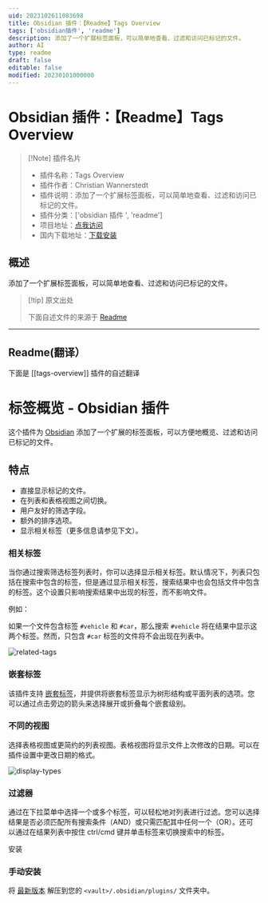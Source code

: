 ```yaml
---
uid: 2023102611083698
title: Obsidian 插件：【Readme】Tags Overview
tags: ['obsidian插件', 'readme']
description: 添加了一个扩展标签面板，可以简单地查看、过滤和访问已标记的文件。
author: AI
type: readme
draft: false
editable: false
modified: 20230101000000
---
```


# Obsidian 插件：【Readme】Tags Overview

> [!Note] 插件名片
> - 插件名称：Tags Overview
> - 插件作者：Christian Wannerstedt
> - 插件说明：添加了一个扩展标签面板，可以简单地查看、过滤和访问已标记的文件。
> - 插件分类：['obsidian 插件 ', 'readme']
> - 项目地址：[点我访问](https://github.com/christianwannerstedt/obsidian-tags-overview)
> - 国内下载地址：[下载安装](https://pkmer.cn/products/plugin/pluginMarket/?tags-overview)

## 概述

添加了一个扩展标签面板，可以简单地查看、过滤和访问已标记的文件。

> [!tip] 原文出处
>
>下面自述文件的来源于 [Readme](https://ghproxy.net/https://raw.githubusercontent.com/christianwannerstedt/obsidian-tags-overview/main/README.md)
>

---

## Readme(翻译）

下面是 [[tags-overview]] 插件的自述翻译

# 标签概览 - Obsidian 插件

这个插件为 [Obsidian](https://obsidian.md/) 添加了一个扩展的标签面板，可以方便地概览、过滤和访问已标记的文件。

## 特点

- 直接显示标记的文件。
- 在列表和表格视图之间切换。
- 用户友好的筛选字段。
- 额外的排序选项。
- 显示相关标签（更多信息请参见下文）。

### 相关标签

当你通过搜索筛选标签列表时，你可以选择显示相关标签。默认情况下，列表只包括在搜索中包含的标签，但是通过显示相关标签，搜索结果中也会包括文件中包含的标签。这个设置只影响搜索结果中出现的标签，而不影响文件。

例如：

如果一个文件包含标签 `#vehicle` 和 `#car`，那么搜索 `#vehicle` 将在结果中显示这两个标签。然而，只包含 `#car` 标签的文件将不会出现在列表中。

![related-tags](https://github.com/christianwannerstedt/obsidian-tags-overview/assets/25314/9ed3edd0-b6a3-4669-aec1-6bc9158d93ad)

### 嵌套标签

该插件支持 [嵌套标签](https://help.obsidian.md/Editing+and+formatting/Tags#Nested+tags)，并提供将嵌套标签显示为树形结构或平面列表的选项。您可以通过点击旁边的箭头来选择展开或折叠每个嵌套级别。

### 不同的视图

选择表格视图或更简约的列表视图。表格视图将显示文件上次修改的日期。可以在插件设置中更改日期的格式。

![display-types](https://github.com/christianwannerstedt/obsidian-tags-overview/assets/25314/bc677992-f1e9-4eb3-93bb-59955aee7120)

### 过滤器

通过在下拉菜单中选择一个或多个标签，可以轻松地对列表进行过滤。您可以选择结果是否必须匹配所有搜索条件（AND）或只需匹配其中任何一个（OR）。还可以通过在结果列表中按住 ctrl/cmd 键并单击标签来切换搜索中的标签。

安装

### 手动安装

将 [最新版本](https://github.com/christianwannerstedt/obsidian-tags-overview/releases/latest) 解压到您的 `<vault>/.obsidian/plugins/` 文件夹中。
